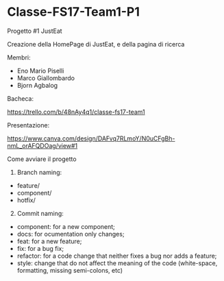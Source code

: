 # Classe-FS17-Team1-P1
Progetto #1 JustEat

Creazione della HomePage di JustEat, e della pagina di ricerca

Membri:

* Eno Mario Piselli
* Marco Giallombardo
* Bjorn Agbalog

Bacheca:

<https://trello.com/b/48nAy4q1/classe-fs17-team1>

Presentazione:

<https://www.canva.com/design/DAFvq7RLmoY/N0uCFgBh-nmL_orAFQDOag/view#1>

Come avviare il progetto

1. Branch naming:
* feature/
* component/
* hotfix/
   
2. Commit naming:
* component: for a new component;
* docs: for ocumentation only changes;
* feat: for a new feature;
* fix: for a bug fix;
* refactor: for a code change that neither fixes a bug nor adds a feature;
* style: change that do not affect the meaning of the code (white-space, formatting, missing semi-colons, etc)


      
   

